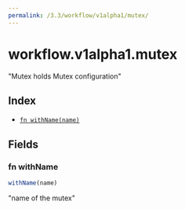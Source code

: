 ```yaml
---
permalink: /3.3/workflow/v1alpha1/mutex/
---
```


# workflow.v1alpha1.mutex

"Mutex holds Mutex configuration"

## Index

* [`fn withName(name)`](#fn-withname)

## Fields

### fn withName

```ts
withName(name)
```

"name of the mutex"